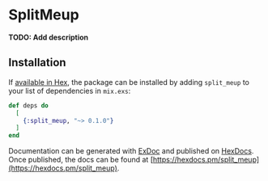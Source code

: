 # SplitMeup

**TODO: Add description**

## Installation

If [available in Hex](https://hex.pm/docs/publish), the package can be installed
by adding `split_meup` to your list of dependencies in `mix.exs`:

```elixir
def deps do
  [
    {:split_meup, "~> 0.1.0"}
  ]
end
```

Documentation can be generated with [ExDoc](https://github.com/elixir-lang/ex_doc)
and published on [HexDocs](https://hexdocs.pm). Once published, the docs can
be found at [https://hexdocs.pm/split_meup](https://hexdocs.pm/split_meup).

